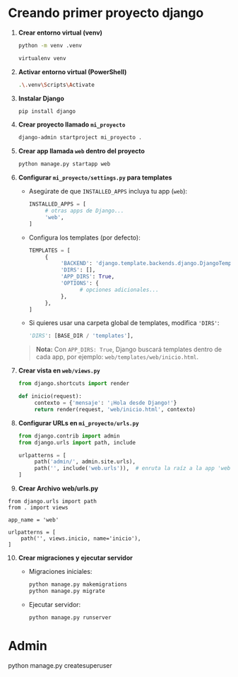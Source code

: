 # Creando primer proyecto django
1. **Crear entorno virtual (venv)**  
    ```bash
    python -m venv .venv
    ```
    ```bash
    virtualenv venv
    ```



2. **Activar entorno virtual (PowerShell)**  
    ```bash
    .\.venv\Scripts\Activate
    ```

3. **Instalar Django**  
    ```bash
    pip install django
    ```

4. **Crear proyecto llamado `mi_proyecto`**  
    ```bash
    django-admin startproject mi_proyecto .
    ```

5. **Crear app llamada `web` dentro del proyecto**  
    ```bash
    python manage.py startapp web
    ```

6. **Configurar `mi_proyecto/settings.py` para templates**

     - Asegúrate de que `INSTALLED_APPS` incluya tu app (`web`):

        ```python
        INSTALLED_APPS = [
             # otras apps de Django...
             'web',
        ]
        ```

     - Configura los templates (por defecto):

        ```python
        TEMPLATES = [
             {
                  'BACKEND': 'django.template.backends.django.DjangoTemplates',
                  'DIRS': [],
                  'APP_DIRS': True,
                  'OPTIONS': {
                        # opciones adicionales...
                  },
             },
        ]
        ```

     - Si quieres usar una carpeta global de templates, modifica `'DIRS'`:

        ```python
        'DIRS': [BASE_DIR / 'templates'],
        ```

     > **Nota:** Con `APP_DIRS: True`, Django buscará templates dentro de cada app, por ejemplo: `web/templates/web/inicio.html`.

7. **Crear vista en `web/views.py`**  
    ```python
    from django.shortcuts import render

    def inicio(request):
         contexto = {'mensaje': '¡Hola desde Django!'}
         return render(request, 'web/inicio.html', contexto)
    ```

8. **Configurar URLs en `mi_proyecto/urls.py`**  
    ```python
    from django.contrib import admin
    from django.urls import path, include

    urlpatterns = [
         path('admin/', admin.site.urls),
         path('', include('web.urls')),  # enruta la raíz a la app 'web'
    ]
    ```

9. **Crear Archivo web/urls.py**
``` 
from django.urls import path
from . import views

app_name = 'web'

urlpatterns = [
    path('', views.inicio, name='inicio'),
]
```
10. **Crear migraciones y ejecutar servidor**

     - Migraciones iniciales:
        ```bash
        python manage.py makemigrations
        python manage.py migrate
        ```

     - Ejecutar servidor:
        ```bash
        python manage.py runserver
        ```



# Admin 
python manage.py createsuperuser
